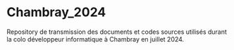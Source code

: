 # Chambray_2024
Repository de transmission des documents et codes sources utilisés durant la colo développeur informatique à Chambray en juillet 2024.
